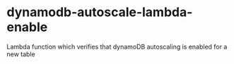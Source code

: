 # dynamodb-autoscale-lambda-enable
Lambda function which verifies that dynamoDB autoscaling is enabled for a new table
